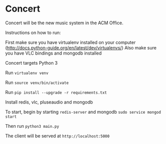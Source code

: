 # Concert

Concert will be the new music system in the ACM Office.

Instructions on how to run:

First make sure you have virtualenv installed on your computer (http://docs.python-guide.org/en/latest/dev/virtualenvs/)
Also make sure you have VLC bindings and mongodb installed 

Concert targets Python 3 

Run `virtualenv venv`

Run `source venv/bin/activate`

Run `pip install --upgrade -r requirements.txt`

Install redis, vlc, pluseaudio and mongodb

To start, begin by starting ```redis-server``` and mongodb ```sudo service mongod start``` 

Then run ```python3 main.py```  

The client will be served at ```http://localhost:5000```
